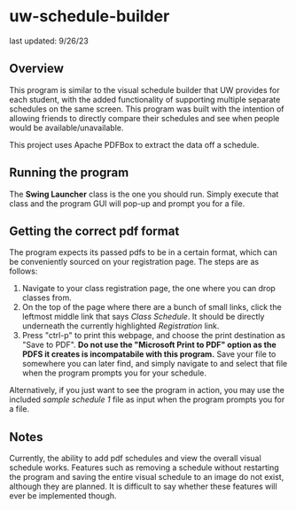# uw-schedule-builder
last updated: 9/26/23

## Overview
This program is similar to the visual schedule builder that UW provides for each student, with the added functionality of supporting multiple separate schedules on the same screen. This program was built with the intention of allowing friends to directly compare their schedules and see when people would be available/unavailable. 

This project uses Apache PDFBox to extract the data off a schedule.

## Running the program
The __Swing Launcher__ class is the one you should run.
Simply execute that class and the program GUI will pop-up and prompt you for a file.

## Getting the correct pdf format
The program expects its passed pdfs to be in a certain format, which can be conveniently sourced on your registration page. The steps are as follows: 
1. Navigate to your class registration page, the one where you can drop classes from.
2. On the top of the page where there are a bunch of small links, click the leftmost middle link that says *Class Schedule*. It should be directly underneath the currently highlighted *Registration* link.
3. Press "ctrl-p" to print this webpage, and choose the print destination as "Save to PDF". **Do not use the "Microsoft Print to PDF" option as the PDFS it creates is incompatabile with this program.** Save your file to somewhere you can later find, and simply navigate to and select that file when the program prompts you for your schedule.


Alternatively, if you just want to see the program in action, you may use the included *sample schedule 1* file as input when the program prompts you for a file.

## Notes
Currently, the ability to add pdf schedules and view the overall visual schedule works. Features such as removing a schedule without restarting the program and saving the entire visual schedule to an image do not exist, although they are planned. It is difficult to say whether these features will ever be implemented though. 
